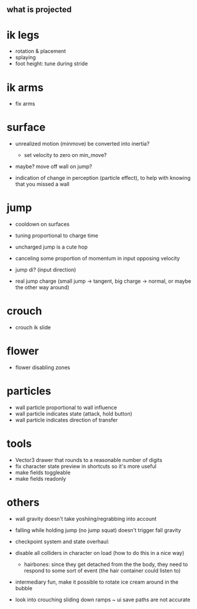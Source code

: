 what is projected
---

# ik legs
- rotation & placement
- splaying
- foot height: tune during stride

# ik arms
- fix arms

# surface
- unrealized motion (minmove) be converted into inertia?
  - set velocity to zero on min_move?

- maybe? move off wall on jump?
- indication of change in perception (particle effect), to help with knowing that you missed a wall

# jump
- cooldown on surfaces
- tuning proportional to charge time
- uncharged jump is a cute hop

- canceling some proportion of momentum in input opposing velocity
- jump di? (input direction)
- real jump charge (small jump -> tangent, big charge -> normal, or maybe the other way around)

# crouch
- crouch ik slide

# flower
- flower disabling zones

# particles
- wall particle proportional to wall influence
- wall particle indicates state (attack, hold button)
- wall particle indicates direction of transfer

# tools
- Vector3 drawer that rounds to a reasonable number of digits
- fix character state preview in shortcuts so it's more useful
- make fields toggleable
- make fields readonly

# others
- wall gravity doesn't take yoshiing/regrabbing into account
- falling while holding jump (no jump squat) doesn't trigger fall gravity

- checkpoint system and state overhaul:
- disable all colliders in character on load (how to do this in a nice way)
  - hairbones: since they get detached from the the body, they need to respond to some sort of event (the hair container could listen to)
- intermediary fun, make it possible to rotate ice cream around in the bubble

- look into crouching sliding down ramps
~ ui save paths are not accurate